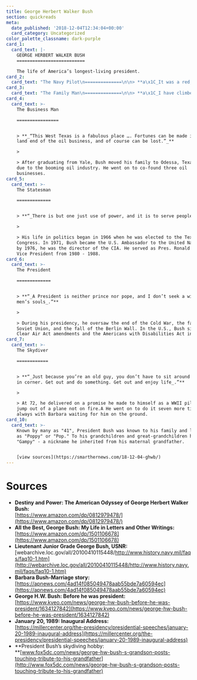 ```yaml
---
title: George Herbert Walker Bush
section: quickreads
meta:
  date_published: '2018-12-04T12:34:04+00:00'
  card_category: Uncategorized
color_palette_classname: dark-purple
card_1:
  card_text: |-
    GEORGE HERBERT WALKER BUSH
    ==========================

    The life of America’s longest-living president.
card_2:
  card_text: "The Navy Pilot\n==============\n\n> **a\x1C_It was a red, white, and blue thing. Your countrya\x19s attacked, youa\x19d better get in there and try to help_.a\x1D**\n> \n> At 18, he joined the Navy. He went on to become the youngest naval aviator at the time & aA Lieutenant. During one of his 58 combat missions, his plane was shot down over the Pacific during WWII. He survived on a raft and was eventually rescued."
card_3:
  card_text: "The Family Man\n==============\n\n> **a\x1C_I have climbed perhaps the highest mountain in the world, but even that cannot hold a candle to being Barbaraa\x19s husband…_“**\n> \n> In 1945, while on leave from the Navy, he married Barbara Pierce. Their 73-year marriage resulted in 6 children (including daughter Robin, who died of leukemia at age 3), 17 grandchildren, & 8 great-grandchildren. Barbara Bush passed away in April 2018."
card_4:
  card_text: >-
    The Business Man

    ================


    > **_“This West Texas is a fabulous place …. Fortunes can be made in the
    land end of the oil business, and of course can be lost.”_**

    > 

    > After graduating from Yale, Bush moved his family to Odessa, Texas in 1948
    due to the booming oil industry. He went on to co-found three oil
    businesses.
card_5:
  card_text: >-
    The Statesman

    =============


    > **“_There is but one just use of power, and it is to serve people_.”**

    > 

    > His life in politics began in 1966 when he was elected to the Texas
    Congress. In 1971, Bush became the U.S. Ambassador to the United Nations and
    by 1976, he was the director of the CIA. He served as Pres. Ronald Reagan's
    Vice President from 1980 - 1988.
card_6:
  card_text: >-
    The President

    =============


    > **“_A President is neither prince nor pope, and I don’t seek a window on
    men’s souls_.”**

    > 

    > During his presidency, he oversaw the end of the Cold War, the fall of the
    Soviet Union, and the fall of the Berlin Wall. In the U.S., Bush signed theA
    Clear Air Act amendments and the Americans with Disabilities Act into law.
card_7:
  card_text: >-
    The Skydiver

    ============


    > **“_Just because you’re an old guy, you don’t have to sit around drooling
    in corner. Get out and do something. Get out and enjoy life_.”**

    > 

    > At 72, he delivered on a promise he made to himself as a WWII pilot to
    jump out of a plane not on fire.A He went on to do it seven more times,
    always with Barbara waiting for him on the ground.
card_10:
  card_text: >-
    Known by many as "41", President Bush was known to his family and loved ones
    as "Poppy" or "Pop." To his grandchildren and great-grandchildren he went by
    "Gampy" - a nickname he inherited from his maternal grandfather.


    [view sources](https://smarthernews.com/18-12-04-ghwb/)
---
```

Sources
=======

*   **Destiny and Power: The American Odyssey of George Herbert Walker Bush:**  
    [https://www.amazon.com/dp/0812979478/](https://www.amazon.com/dp/0812979478/)
*   **All the Best, George Bush: My Life in Letters and Other Writings:**  
    [https://www.amazon.com/dp/1501106678](https://www.amazon.com/dp/1501106678)
*   **Lieutenant Junior Grade George Bush, USNR:**  
    [webarchive.loc.gov/all/20100410115448/http://www.history.navy.mil/faqs/faq10-1.htm](http://webarchive.loc.gov/all/20100410115448/http://www.history.navy.mil/faqs/faq10-1.htm)
*   **Barbara Bush-Marriage story:**  
    [https://apnews.com/4ad14f085049478aab55bde7a60594ec](https://apnews.com/4ad14f085049478aab55bde7a60594ec)
*   **George H.W. Bush: Before he was president:**  
    [https://www.kveo.com/news/george-hw-bush-before-he-was-president/1634127842](https://www.kveo.com/news/george-hw-bush-before-he-was-president/1634127842)
*   **January 20, 1989: Inaugural Address:**  
    [https://millercenter.org/the-presidency/presidential-speeches/january-20-1989-inaugural-address](https://millercenter.org/the-presidency/presidential-speeches/january-20-1989-inaugural-address)
*   **President Bush’s skydiving hobby:  
    **[www.fox5dc.com/news/george-hw-bush-s-grandson-posts-touching-tribute-to-his-grandfather](http://www.fox5dc.com/news/george-hw-bush-s-grandson-posts-touching-tribute-to-his-grandfather)